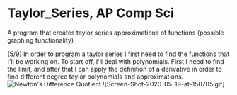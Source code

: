 # Taylor_Series, AP Comp Sci
A program that creates taylor series approximations of functions
(possible graphing functionality)

(5/9) In order to program a taylor series I first need to find 
the functions that I'll be working on. To start off, I'll deal with polynomials.
First I need to find the limit, and after that I can apply the definition of a derivative 
in order to find different degree taylor polynomials and approximations.
![Newton's Difference Quotient](http://svgur.com/i/3Qk.svg)
![Screen-Shot-2020-05-19-at-150705.gif]
